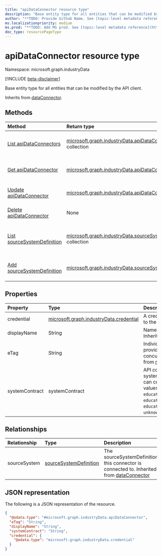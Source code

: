 ```yaml
---
title: "apiDataConnector resource type"
description: "Base entity type for all entities that can be modified by the API client."
author: "**TODO: Provide Github Name. See [topic-level metadata reference](https://msgo.azurewebsites.net/add/document/guidelines/metadata.html#topic-level-metadata)**"
ms.localizationpriority: medium
ms.prod: "**TODO: Add MS prod. See [topic-level metadata reference](https://msgo.azurewebsites.net/add/document/guidelines/metadata.html#topic-level-metadata)**"
doc_type: resourcePageType
---
```


# apiDataConnector resource type

Namespace: microsoft.graph.industryData

[!INCLUDE [beta-disclaimer](../../includes/beta-disclaimer.md)]

Base entity type for all entities that can be modified by the API client.


Inherits from [dataConnector](../resources/industrydata-dataconnector.md).

## Methods
|Method|Return type|Description|
|:---|:---|:---|
|[List apiDataConnectors](../api/industrydata-apidataconnector-list.md)|[microsoft.graph.industryData.apiDataConnector](../resources/industrydata-apidataconnector.md) collection|Get a list of the [apiDataConnector](../resources/industrydata-apidataconnector.md) objects and their properties.|
|[Get apiDataConnector](../api/industrydata-apidataconnector-get.md)|[microsoft.graph.industryData.apiDataConnector](../resources/industrydata-apidataconnector.md)|Read the properties and relationships of an [apiDataConnector](../resources/industrydata-apidataconnector.md) object.|
|[Update apiDataConnector](../api/industrydata-apidataconnector-update.md)|[microsoft.graph.industryData.apiDataConnector](../resources/industrydata-apidataconnector.md)|Update the properties of an [apiDataConnector](../resources/industrydata-apidataconnector.md) object.|
|[Delete apiDataConnector](../api/industrydata-apidataconnector-delete.md)|None|Deletes an [apiDataConnector](../resources/industrydata-apidataconnector.md) object.|
|[List sourceSystemDefinition](../api/industrydata-apidataconnector-list-sourcesystem.md)|[microsoft.graph.industryData.sourceSystemDefinition](../resources/industrydata-sourcesystemdefinition.md) collection|Get the sourceSystemDefinition resources from the sourceSystem navigation property.|
|[Add sourceSystemDefinition](../api/industrydata-apidataconnector-post-sourcesystem.md)|[microsoft.graph.industryData.sourceSystemDefinition](../resources/industrydata-sourcesystemdefinition.md)|Add sourceSystem by posting to the sourceSystem collection.|

## Properties
|Property|Type|Description|
|:---|:---|:---|
|credential|[microsoft.graph.industryData.credential](../resources/industrydata-credential.md)|A credential to use to connect to the API.|
|displayName|String|Name of the data connector. Inherited from [dataConnector](../resources/industrydata-dataconnector.md).|
|eTag|String|Individual eTag for an entity to provide standard web concurrency control. Inherited from [mutableEntity](../resources/industrydata-mutableentity.md).|
|systemContract|systemContract|API contracts for external systems the industryDataHub can connect to. The possible values are: `educationPowerSchool`, `educationGenericOneRoster1_1`, `educationGenericOneRoster1_2`, `unknownFutureValue`.|

## Relationships
|Relationship|Type|Description|
|:---|:---|:---|
|sourceSystem|[sourceSystemDefinition](../resources/industrydata-sourcesystemdefinition.md)|The sourceSystemDefinition this connector is connected to. Inherited from [dataConnector](../resources/dataconnector.md)|

## JSON representation
The following is a JSON representation of the resource.
<!-- {
  "blockType": "resource",
  "keyProperty": "id",
  "@odata.type": "microsoft.graph.industryData.apiDataConnector",
  "baseType": "microsoft.graph.industryData.dataConnector",
  "openType": false
}
-->
``` json
{
  "@odata.type": "#microsoft.graph.industryData.apiDataConnector",
  "eTag": "String",
  "displayName": "String",
  "systemContract": "String",
  "credential": {
    "@odata.type": "microsoft.graph.industryData.credential"
  }
}
```

